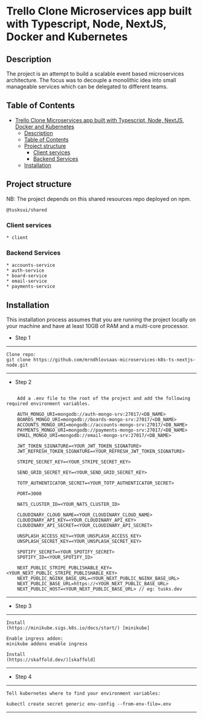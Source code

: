 # Trello Clone Microservices app built with Typescript, Node, NextJS, Docker and Kubernetes

## Description

The project is an attempt to build a scalable event based microservices architecture. The focus was to decouple a monolithic idea into small manageable services which can be delegated to different teams.

## Table of Contents

- [Trello Clone Microservices app built with Typescript, Node, NextJS, Docker and Kubernetes](#trello-clone-microservices-app-built-with-typescript-node-nextjs-docker-and-kubernetes)
  - [Description](#description)
  - [Table of Contents](#table-of-contents)
  - [Project structure](#project-structure)
    - [Client services](#client-services)
    - [Backend Services](#backend-services)
  - [Installation](#installation)

## Project structure

NB: The project depends on this shared resources repo deployed on npm.

```
@tusksui/shared

```

### Client services

    * client

### Backend Services

    * accounts-service
    * auth-service
    * board-service
    * email-service
    * payments-service

## Installation

This installation process assumes that you are running the project locally on your machine and have at least 10GB of RAM and a multi-core processor.

- Step 1

---

    Clone repo:
    git clone https://github.com/mrndhlovsaas-microservices-k8s-ts-nextjs-node.git

---

- Step 2

```

    Add a .env file to the root of the project and add the following required environment variables.

    AUTH_MONGO_URI=mongodb://auth-mongo-srv:27017/<DB_NAME>
    BOARDS_MONGO_URI=mongodb://boards-mongo-srv:27017/<DB_NAME>
    ACCOUNTS_MONGO_URI=mongodb://accounts-mongo-srv:27017/<DB_NAME>
    PAYMENTS_MONGO_URI=mongodb://payments-mongo-srv:27017/<DB_NAME>
    EMAIL_MONGO_URI=mongodb://email-mongo-srv:27017/<DB_NAME>

    JWT_TOKEN_SIGNATURE=<YOUR_JWT_TOKEN_SIGNATURE>
    JWT_REFRESH_TOKEN_SIGNATURE=<YOUR_REFRESH_JWT_TOKEN_SIGNATURE>

    STRIPE_SECRET_KEY=<YOUR_STRIPE_SECRET_KEY>

    SEND_GRID_SECRET_KEY=<YOUR_SEND_GRID_SECRET_KEY>

    TOTP_AUTHENTICATOR_SECRET=<YOUR_TOTP_AUTHENTICATOR_SECRET>

    PORT=3000

    NATS_CLUSTER_ID=<YOUR_NATS_CLUSTER_ID>

    CLOUDINARY_CLOUD_NAME=<YOUR_CLOUDINARY_CLOUD_NAME>
    CLOUDINARY_API_KEY=<YOUR_CLOUDINARY_API_KEY>
    CLOUDINARY_API_SECRET=<YOUR_CLOUDINARY_API_SECRET>

    UNSPLASH_ACCESS_KEY=<YOUR_UNSPLASH_ACCESS_KEY>
    UNSPLASH_SECRET_KEY=<YOUR_UNSPLASH_SECRET_KEY>

    SPOTIFY_SECRET=<YOUR_SPOTIFY_SECRET>
    SPOTIFY_ID=<YOUR_SPOTIFY_ID>

    NEXT_PUBLIC_STRIPE_PUBLISHABLE_KEY=<YOUR_NEXT_PUBLIC_STRIPE_PUBLISHABLE_KEY>
    NEXT_PUBLIC_NGINX_BASE_URL=<YOUR_NEXT_PUBLIC_NGINX_BASE_URL>
    NEXT_PUBLIC_BASE_URL=https://<YOUR_NEXT_PUBLIC_BASE_URL>
    NEXT_PUBLIC_HOST=<YOUR_NEXT_PUBLIC_BASE_URL> // eg: tusks.dev

```

---

- Step 3

---

    Install
    (https://minikube.sigs.k8s.io/docs/start/) [minikube]

    Enable ingress addon:
    minikube addons enable ingress

    Install
    (https://skaffold.dev/)[skaffold]

---

- Step 4

---

    Tell kubernetes where to find your environment variables:

    kubectl create secret generic env-config --from-env-file=.env

---
